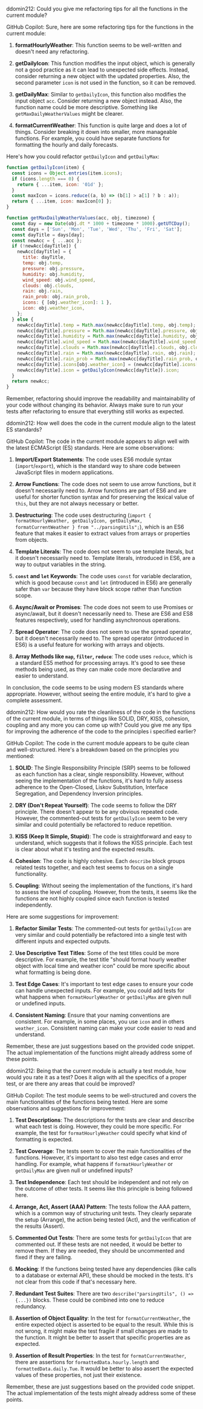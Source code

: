 ddomin212: Could you give me refactoring tips for all the functions in the current module?

GitHub Copilot: Sure, here are some refactoring tips for the functions in the current module:

1. **formatHourlyWeather**: This function seems to be well-written and doesn't need any refactoring.

2. **getDailyIcon**: This function modifies the input object, which is generally not a good practice as it can lead to unexpected side effects. Instead, consider returning a new object with the updated properties. Also, the second parameter `icon` is not used in the function, so it can be removed.

3. **getDailyMax**: Similar to `getDailyIcon`, this function also modifies the input object `acc`. Consider returning a new object instead. Also, the function name could be more descriptive. Something like `getMaxDailyWeatherValues` might be clearer.

4. **formatCurrentWeather**: This function is quite large and does a lot of things. Consider breaking it down into smaller, more manageable functions. For example, you could have separate functions for formatting the hourly and daily forecasts.

Here's how you could refactor `getDailyIcon` and `getDailyMax`:

```javascript
function getDailyIcon(item) {
  const icons = Object.entries(item.icons);
  if (icons.length === 0) {
    return { ...item, icon: '01d' };
  }
  const maxIcon = icons.reduce((a, b) => (b[1] > a[1] ? b : a));
  return { ...item, icon: maxIcon[0] };
}

function getMaxDailyWeatherValues(acc, obj, timezone) {
  const day = new Date(obj.dt * 1000 + timezone * 1000).getUTCDay();
  const days = ['Sun', 'Mon', 'Tue', 'Wed', 'Thu', 'Fri', 'Sat'];
  const dayTitle = days[day];
  const newAcc = { ...acc };
  if (!newAcc[dayTitle]) {
    newAcc[dayTitle] = {
      title: dayTitle,
      temp: obj.temp,
      pressure: obj.pressure,
      humidity: obj.humidity,
      wind_speed: obj.wind_speed,
      clouds: obj.clouds,
      rain: obj.rain,
      rain_prob: obj.rain_prob,
      icons: { [obj.weather_icon]: 1 },
      icon: obj.weather_icon,
    };
  } else {
    newAcc[dayTitle].temp = Math.max(newAcc[dayTitle].temp, obj.temp);
    newAcc[dayTitle].pressure = Math.max(newAcc[dayTitle].pressure, obj.pressure);
    newAcc[dayTitle].humidity = Math.max(newAcc[dayTitle].humidity, obj.humidity);
    newAcc[dayTitle].wind_speed = Math.max(newAcc[dayTitle].wind_speed, obj.wind_speed);
    newAcc[dayTitle].clouds = Math.max(newAcc[dayTitle].clouds, obj.clouds);
    newAcc[dayTitle].rain = Math.max(newAcc[dayTitle].rain, obj.rain);
    newAcc[dayTitle].rain_prob = Math.max(newAcc[dayTitle].rain_prob, obj.rain_prob);
    newAcc[dayTitle].icons[obj.weather_icon] = (newAcc[dayTitle].icons[obj.weather_icon] || 0) + 1;
    newAcc[dayTitle].icon = getDailyIcon(newAcc[dayTitle]).icon;
  }
  return newAcc;
}
```

Remember, refactoring should improve the readability and maintainability of your code without changing its behavior. Always make sure to run your tests after refactoring to ensure that everything still works as expected.

ddomin212: How well does the code in the current module align to the latest ES standards?

GitHub Copilot: The code in the current module appears to align well with the latest ECMAScript (ES) standards. Here are some observations:

1. **Import/Export Statements**: The code uses ES6 module syntax (`import`/`export`), which is the standard way to share code between JavaScript files in modern applications.

2. **Arrow Functions**: The code does not seem to use arrow functions, but it doesn't necessarily need to. Arrow functions are part of ES6 and are useful for shorter function syntax and for preserving the lexical value of `this`, but they are not always necessary or better.

3. **Destructuring**: The code uses destructuring (`import { formatHourlyWeather, getDailyIcon, getDailyMax, formatCurrentWeather } from "../parsingUtils";`), which is an ES6 feature that makes it easier to extract values from arrays or properties from objects.

4. **Template Literals**: The code does not seem to use template literals, but it doesn't necessarily need to. Template literals, introduced in ES6, are a way to output variables in the string.

5. **`const` and `let` Keywords**: The code uses `const` for variable declaration, which is good because `const` and `let` (introduced in ES6) are generally safer than `var` because they have block scope rather than function scope.

6. **Async/Await or Promises**: The code does not seem to use Promises or async/await, but it doesn't necessarily need to. These are ES6 and ES8 features respectively, used for handling asynchronous operations.

7. **Spread Operator**: The code does not seem to use the spread operator, but it doesn't necessarily need to. The spread operator (introduced in ES6) is a useful feature for working with arrays and objects.

8. **Array Methods like `map`, `filter`, `reduce`**: The code uses `reduce`, which is a standard ES5 method for processing arrays. It's good to see these methods being used, as they can make code more declarative and easier to understand.

In conclusion, the code seems to be using modern ES standards where appropriate. However, without seeing the entire module, it's hard to give a complete assessment.

ddomin212: How would you rate the cleanliness of the code in the functions of the current module, in terms of things like SOLID, DRY, KISS, cohesion, coupling and any more you can come up with? Could you give me any tips for improving the adherence of the code to the principles i specified earlier?

GitHub Copilot: The code in the current module appears to be quite clean and well-structured. Here's a breakdown based on the principles you mentioned:

1. **SOLID**: The Single Responsibility Principle (SRP) seems to be followed as each function has a clear, single responsibility. However, without seeing the implementation of the functions, it's hard to fully assess adherence to the Open-Closed, Liskov Substitution, Interface Segregation, and Dependency Inversion principles.

2. **DRY (Don't Repeat Yourself)**: The code seems to follow the DRY principle. There doesn't appear to be any obvious repeated code. However, the commented-out tests for `getDailyIcon` seem to be very similar and could potentially be refactored to reduce repetition.

3. **KISS (Keep It Simple, Stupid)**: The code is straightforward and easy to understand, which suggests that it follows the KISS principle. Each test is clear about what it's testing and the expected results.

4. **Cohesion**: The code is highly cohesive. Each `describe` block groups related tests together, and each test seems to focus on a single functionality.

5. **Coupling**: Without seeing the implementation of the functions, it's hard to assess the level of coupling. However, from the tests, it seems like the functions are not highly coupled since each function is tested independently.

Here are some suggestions for improvement:

1. **Refactor Similar Tests**: The commented-out tests for `getDailyIcon` are very similar and could potentially be refactored into a single test with different inputs and expected outputs.

2. **Use Descriptive Test Titles**: Some of the test titles could be more descriptive. For example, the test title "should format hourly weather object with local time and weather icon" could be more specific about what formatting is being done.

3. **Test Edge Cases**: It's important to test edge cases to ensure your code can handle unexpected inputs. For example, you could add tests for what happens when `formatHourlyWeather` or `getDailyMax` are given null or undefined inputs.

4. **Consistent Naming**: Ensure that your naming conventions are consistent. For example, in some places, you use `icon` and in others `weather_icon`. Consistent naming can make your code easier to read and understand.

Remember, these are just suggestions based on the provided code snippet. The actual implementation of the functions might already address some of these points.

ddomin212: Being that the current module is actually a test module, how would you rate it as a test? Does it align with all the specifics of a proper test, or are there any areas that could be improved?


GitHub Copilot: The test module seems to be well-structured and covers the main functionalities of the functions being tested. Here are some observations and suggestions for improvement:

1. **Test Descriptions**: The descriptions for the tests are clear and describe what each test is doing. However, they could be more specific. For example, the test for `formatHourlyWeather` could specify what kind of formatting is expected.

2. **Test Coverage**: The tests seem to cover the main functionalities of the functions. However, it's important to also test edge cases and error handling. For example, what happens if `formatHourlyWeather` or `getDailyMax` are given null or undefined inputs?

3. **Test Independence**: Each test should be independent and not rely on the outcome of other tests. It seems like this principle is being followed here.

4. **Arrange, Act, Assert (AAA) Pattern**: The tests follow the AAA pattern, which is a common way of structuring unit tests. They clearly separate the setup (Arrange), the action being tested (Act), and the verification of the results (Assert).

5. **Commented Out Tests**: There are some tests for `getDailyIcon` that are commented out. If these tests are not needed, it would be better to remove them. If they are needed, they should be uncommented and fixed if they are failing.

6. **Mocking**: If the functions being tested have any dependencies (like calls to a database or external API), these should be mocked in the tests. It's not clear from this code if that's necessary here.

7. **Redundant Test Suites**: There are two `describe("parsingUtils", () => {...})` blocks. These could be combined into one to reduce redundancy.

8. **Assertion of Object Equality**: In the test for `formatCurrentWeather`, the entire expected object is asserted to be equal to the result. While this is not wrong, it might make the test fragile if small changes are made to the function. It might be better to assert that specific properties are as expected.

9. **Assertion of Result Properties**: In the test for `formatCurrentWeather`, there are assertions for `formattedData.hourly.length` and `formattedData.daily.Tue`. It would be better to also assert the expected values of these properties, not just their existence.

Remember, these are just suggestions based on the provided code snippet. The actual implementation of the tests might already address some of these points.